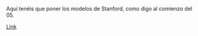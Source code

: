 Aquí tenéis que poner los modelos de Stanford, como digo al comienzo del 05.

[Link](http://nlp.stanford.edu/software/stanford-postagger-full-2014-08-27.zip)
